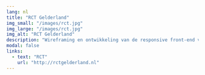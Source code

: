 ```yaml
---
lang: nl
title: "RCT Gelderland"
img_small: "/images/rct.jpg"
img_large: "/images/rct.jpg"
img_alt: "RCT Gelderland"
description: "Wireframing en ontwikkeling van de responsive front-end voor RCT Gelderland (@[TG](http://tweedegolf.nl))."
modal: false
links:
  - text: "RCT"
    url: "http://rctgelderland.nl"
---
```

